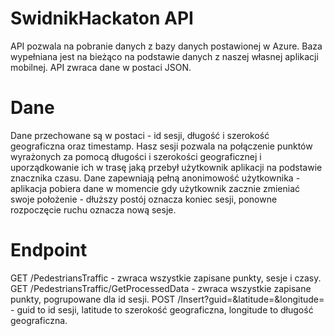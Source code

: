 # SwidnikHackaton API
API pozwala na pobranie danych z bazy danych postawionej w Azure. Baza wypełniana jest na bieżąco na podstawie danych z naszej własnej aplikacji mobilnej. 
API zwraca dane w postaci JSON.

# Dane 
Dane przechowane są w postaci - id sesji, długość i szerokość geograficzna oraz timestamp. Hasz sesji pozwala na połączenie punktów wyrażonych za pomocą długości i szerokości geograficznej i uporządkowanie ich w trasę jaką przebył użytkownik aplikacji na podstawie znacznika czasu. 
Dane zapewniają pełną anonimowość użytkownika - aplikacja pobiera dane w momencie gdy użytkownik zacznie zmieniać swoje położenie - dłuższy postój oznacza koniec sesji, ponowne rozpoczęcie ruchu oznacza nową sesje. 

# Endpoint
GET /PedestriansTraffic - zwraca wszystkie zapisane punkty, sesje i czasy.
GET /PedestriansTraffic/GetProcessedData - zwraca wszystkie zapisane punkty, pogrupowane dla id sesji. 
POST /Insert?guid=<guid>&latitude=<latitude>&longitude=<longitude> - guid to id sesji, latitude to szerokość geograficzna, longitude to długość geograficzna.
